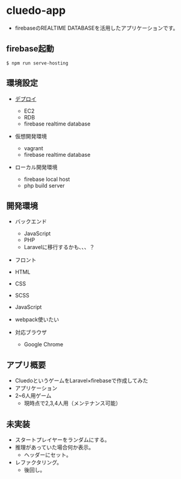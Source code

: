 # cluedo-app

- firebaseのREALTIME DATABASEを活用したアプリケーションです。

## firebase起動
`$ npm run serve-hosting `

## 環境設定

- [デプロイ](https://oga-game.web.app/)
  - EC2
  - RDB
  - firebase realtime database

- 仮想開発環境
  - vagrant
  - firebase realtime database

- ローカル開発環境
  - firebase local host
  - php build server

## 開発環境

- バックエンド
  - JavaScript
  - PHP
  - Laravelに移行するかも、、、？

- フロント
 - HTML
 - CSS
 - SCSS
 - JavaScript
 - webpack使いたい

- 対応ブラウザ
  - Google Chrome

## アプリ概要

- CluedoというゲームをLaravel×firebaseで作成してみた
- アプリケーション
- 2~6人用ゲーム
  - 現時点で2,3,4人用（メンテナンス可能）

## 未実装
- スタートプレイヤーをランダムにする。
- 推理があっていた場合何か表示。
  - ヘッダーにセット。
- レファクタリング。
  - 後回し。
